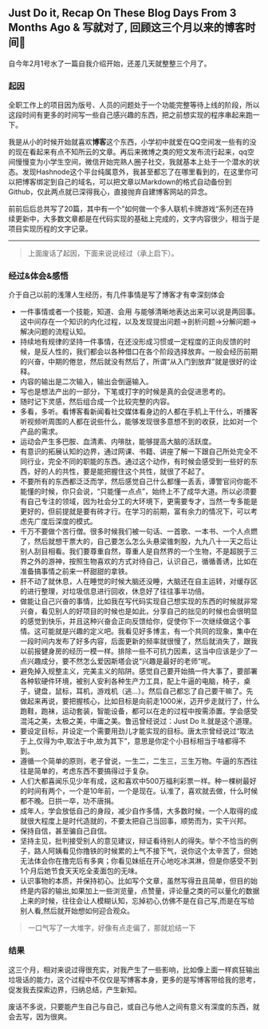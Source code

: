 ## Just Do it, Recap On These Blog Days From 3 Months Ago & 写就对了, 回顾这三个月以来的博客时间🔖


自今年2月1号水了一篇自我介绍开始，还差几天就整整三个月了。

### 起因

全职工作上的项目因为版号、人员的问题处于一个功能完整等待上线的阶段，所以这段时间有更多的时间写一些自己感兴趣的东西，把之前想实现的程序串起来跑一下。

我是从小的时候开始就喜欢**博客**这个东西，小学初中就爱在QQ空间发一些有的没的现在看起来有点不知所云的文章。再后来微博之类的短文发布流行起来，qq空间慢慢变为小学生空间，微信开始完熟人圈子社交，我就基本上处于一个潜水的状态。发现Hashnode这个平台纯属意外，我甚至都忘了在哪里看到的，在这里你可以把博客绑定到自己的域名，可以把文章以Markdown的格式自动备份到Github，仅此两点就已深得我心，直接抛弃自建博客网站的异念。

前前后后总共写了20篇，其中有一个”如何做一个多人联机卡牌游戏“系列还在持续更新中，大多数文章都是在代码实现的基础上完成的，文字内容很少，相当于是项目实现历程的文字记录。

---

> 上面废话了起因，下面来说说经过（承上启下）。

### 经过&体会&感悟

介于自己以前的浅薄人生经历，有几件事情是写了博客才有幸深刻体会
- 一件事情或者一个技能，知道、会用 与能够清晰地表达出来可以说是两回事。这中间存在一个知识的内化过程，以及发现提出问题->剖析问题->分解问题->解决问题的流程认知。
- 持续地有规律的坚持一件事情，在还没形成习惯或一定程度的正向反馈的时候，是反人性的，我们都会以各种借口在各个阶段选择放弃。一般会经历前期的兴奋，中期的倦怠，然后就没有然后了，所谓“从入门到放弃”就是很好的诠释。
- 内容的输出是二次输入，输出会倒逼输入。
- 写也是想法产出的一部分，下笔或打字的时候是真的会促进思考的。
- 随时记下灵感，然后组合成一个比较完整的内容。
- 多看，多听。看博客看新闻看社交媒体看身边的人都在手机上干什么，听播客听视频听周围的人都在说些什么，能够发现很多意想不到的收获，比如对一个产品的需求。
- 运动会产生多巴胺、血清素、内啡肽，能够提高大脑的活跃度。
- 有意识的拓展认知的边界，通过网课、书籍、讲座了解一下跟自己所处完全不同行业，完全不同的职能的东西。通过这个动作，有时候会感受到一些好的东西，好的人的共性，要是能把握住这个共性，就很了不起了。
- 不要所有的东西都泛泛而学，然后感觉自己什么都懂一丢丢，谭警官问你能不能懂的时候，你只会说，“只能懂一点点”，始终上不了成华大道。所以必须要有自己专注的领域，因为社会分工的大环境下，更需要专才，当然一专多能是更好的，但前提就是要有砖才行。在学习的前期，富有余力的情况下，可以考虑先广度后深度的模式。
- 千万不要做个苦行僧。很多时候我们被一句话、一首歌、一本书、一个人点燃了，然后就想干票大的，自己要怎么怎么头悬梁锥刺股，九九八十一天之后让别人刮目相看。我们要尊重自然，尊重人是自然界的一个生物，不是超脱于三界之外的游神，按照生物喜欢的方式对待自己，认识自己，循循善诱，比如在准备搞事情之前来一杯甜甜的拿铁。
- 肝不动了就休息，人在睡觉的时候大脑还没睡，大脑还在自主运转，对缓存区的进行整理，对垃圾信息进行回收，休息好了往往事半功倍。
- 做能让自己兴奋的事情，比如我在写代码实现自己想实现的东西的时候就非常兴奋，看见别人的好项目的时候也是如此，分享自己的拙见的时候也会很明显的感觉到快乐，并且这种兴奋会正向反馈给你，促使你下一次继续做这个事情。这可能就是兴趣的定义吧。我看见好多博主，有一个共同的现象，集中在一段时间内发布了好多内容，后面更新的频率就很慢了，然后就消失了，跟我以前报健身房的经历一模一样。排除一些不可抗力因素，这当中应该是少了一点兴趣成分，要不然怎么爱因斯塔会说“兴趣是最好的老师”呢。
- 避免掉入规整主义，完美主义的陷阱。感觉自己要开始搞一件大事了，要部署各种软硬件环境，被别人安利各种生产力工具，配上牛逼的电脑，椅子，桌子，键盘，鼠标，耳机，游戏机（逃...）。然后自己都忘了自己要干嘛了。先做起来再说，要把握核心，比如目标是向前走1000米，迈开步走就行了，什么跑鞋，跑袜，运动套装，智能设备，都可以在走的过程中按需添置。学会感受混沌之美，太极之美，中庸之美。鲁迅曾经说过：Just Do It.就是这个道理。
- 要设定目标，并设定一个需要用劲儿才能实现的目标。唐太宗曾经说过“取法于上,仅得为中,取法于中,故为其下”，意思是你定个小目标相当于啥都得不到。
- 遵循一个简单的原则，老子曾说，一生二，二生三，三生万物。牛逼的东西往往是简单的，考虑东西不要搞得过于复杂。
- 人们大都喜闻乐见少年有成，这和喜欢中500万福利彩票一样。种一棵树最好的时间有两个，一个是10年前，一个是现在。认准了，喜欢就去做，什么时候都不晚。日拱一卒，功不唐捐。
- 成年人，学会放低自己的身段，减少自作多情，大多数时候，一个人取得的成就很大程度上是时代造就的，不要太把自己当回事，顺势而为，实干兴邦。
- 保持自信，甚至骗自己自信。
- 坚持主见，批判接受别人的意见建议，辩证看待别人的得失。举个不恰当的例子，路人阿姨看见你撸铁的时候累的上气不接下气，说你这个太辛苦了，但她无法体会你在撸完后有多爽；你看见妹纸在开心地吃冰淇淋，但是你感受不到1个月后她节食天天吃全麦面包的无味。
- 认识事物的本质，并保持初心。比如写个文章，虽然写得丑且简单，但目的始终是内容的输出,如果加上一些浏览量，点赞量，评论量之类的可以量化的数据上来的时候，往往会让人模糊认知，忘掉初心,仿佛不是在自己写,而是在写给别人看,然后就开始想如何迎合观众。

> 一口气写了一大堆字，好像有点走偏了，那就尬结一下

### 结果

这三个月，相对来说过得很充实，对我产生了一些影响，比如像上面一样疯狂输出垃圾话的能力，这个过程中不仅仅是写博客本身，更多的是写博客带给我的思考，促发我去探索边界，归纳总结，产生新知。

废话不多说，只要能产生自己与自己，或自己与他人之间有意义有深度的东西，就会去写，因为很爽。














